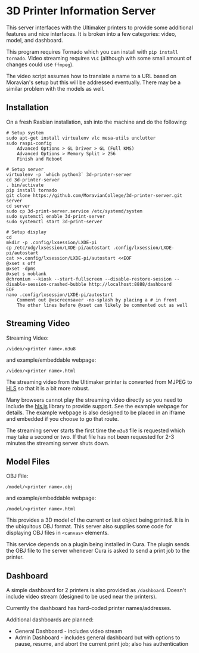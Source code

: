 3D Printer Information Server
=============================

This server interfaces with the Ultimaker printers to provide some additional features and nice interfaces. It is broken into a few categories: video, model, and dashboard.

This program requires Tornado which you can install with `pip install tornado`. Video streaming requires `VLC` (although with some small amount of changes could use `ffmpeg`).

The video script assumes how to translate a name to a URL based on Moravian's setup but this will be addressed eventually. There may be a similar problem with the models as well.


Installation
------------

On a fresh Rasbian installation, ssh into the machine and do the following:

```
# Setup system
sudo apt-get install virtualenv vlc mesa-utils unclutter
sudo raspi-config
	Advanced Options > GL Driver > GL (Full KMS)
	Advanced Options > Memory Split > 256
	Finish and Reboot

# Setup server
virtualenv -p `which python3` 3d-printer-server
cd 3d-printer-server
. bin/activate
pip install tornado
git clone https://github.com/MoravianCollege/3d-printer-server.git server
cd server
sudo cp 3d-print-server.service /etc/systemd/system
sudo systemctl enable 3d-print-server
sudo systemctl start 3d-print-server

# Setup display
cd
mkdir -p .config/lxsession/LXDE-pi
cp /etc/xdg/lxsession/LXDE-pi/autostart .config/lxsession/LXDE-pi/autostart
cat >>.config/lxsession/LXDE-pi/autostart <<EOF
@xset s off
@xset -dpms
@xset s noblank
@chromium --kiosk --start-fullscreen --disable-restore-session --disable-session-crashed-bubble http://localhost:8888/dashboard
EOF
nano .config/lxsession/LXDE-pi/autostart
	Comment out @xscreensaver -no-splash by placing a # in front
	The other lines before @xset can likely be commented out as well
```


Streaming Video
---------------

Streaming Video:

```
/video/<printer name>.m3u8
```

and example/embeddable webpage:

```
/video/<printer name>.html
```

The streaming video from the Ultimaker printer is converted from MJPEG to [HLS](https://en.wikipedia.org/wiki/HTTP_Live_Streaming) so that it is a bit more robust.

Many browsers cannot play the streaming video directly so you need to include the [hls.js](https://github.com/video-dev/hls.js/) library to provide support. See the example webpage for details. The example webpage is also designed to be placed in an iframe and embedded if you choose to go that route.

The streaming server starts the first time the `m3u8` file is requested which may take a second or two. If that file has not been requested for 2-3 minutes the streaming server shuts down.

Model Files
-----------

OBJ File:

```
/model/<printer name>.obj
```

and example/embeddable webpage:

```
/model/<printer name>.html
```

This provides a 3D model of the current or last object being printed. It is in the ubiquitous OBJ format. This server also supplies some code for displaying OBJ files in `<canvas>` elements.

This service depends on a plugin being installed in Cura. The plugin sends the OBJ file to the server whenever Cura is asked to send a print job to the printer.

Dashboard
---------
A simple dashboard for 2 printers is also provided as `/dashboard`. Doesn't include video stream (designed to be used near the printers).

Currently the dashboard has hard-coded printer names/addresses.

Additional dashboards are planned:
* General Dashboard - includes video stream
* Admin Dashboard - includes general dashboard but with options to pause, resume, and abort the current print job; also has authentication
